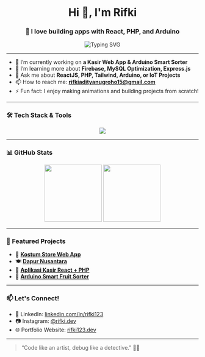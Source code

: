 <h1 align="center">Hi 👋, I'm Rifki</h1>
<h3 align="center">🚀 I love building apps with React, PHP, and Arduino</h3>

<p align="center">
  <img src="https://readme-typing-svg.demolab.com?font=Fira+Code&weight=500&pause=1000&color=22D3EE&center=true&vCenter=true&multiline=true&width=435&lines=👨‍💻+Fullstack+Developer;💡+Problem+Solver+%26+Fast+Learner;🛠️+React+%7C+PHP+%7C+MySQL+%7C+Arduino" alt="Typing SVG" />
</p>

---

- 🔭 I’m currently working on **a Kasir Web App & Arduino Smart Sorter**
- 🌱 I’m learning more about **Firebase, MySQL Optimization, Express.js**
- 💬 Ask me about **ReactJS, PHP, Tailwind, Arduino, or IoT Projects**
- 📫 How to reach me: **rifkiadityanugroho15@gmail.com**
- ⚡ Fun fact: I enjoy making animations and building projects from scratch!

---

### 🛠️ Tech Stack & Tools

<p align="center">
  <img src="https://skillicons.dev/icons?i=react,php,arduino,mysql,js,html,css,tailwind,firebase,express,git,vscode" />
</p>

---

### 📊 GitHub Stats

<p align="center">
  <img src="https://github-readme-stats.vercel.app/api?username=rifki123-cell&show_icons=true&theme=tokyonight" height="150px"/>
  <img src="https://github-readme-streak-stats.herokuapp.com?user=rifki123-cell&theme=tokyonight" height="150px"/>
</p>

---

### 📂 Featured Projects

- 🎨 [**Kostum Store Web App**](https://github.com/rifki123-cell/kostum-store)
- 🍽️ [**Dapur Nusantara**](https://github.com/rifki123-cell/dapur-nusantara)
- 🛒 [**Aplikasi Kasir React + PHP**](https://github.com/rifki123-cell/kasir-app)
- 🤖 [**Arduino Smart Fruit Sorter**](https://github.com/rifki123-cell/arduino-sorter)

---

### 📫 Let's Connect!
- 💼 LinkedIn: [linkedin.com/in/rifki123](#)
- 📷 Instagram: [@rifki.dev](#)
- 🌐 Portfolio Website: [rifki123.dev](#)

---

> “Code like an artist, debug like a detective.” 🧠🔥
